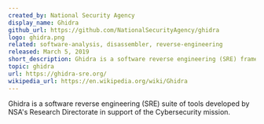 ```yaml
---
created_by: National Security Agency
display_name: Ghidra
github_url: https://github.com/NationalSecurityAgency/ghidra
logo: ghidra.png
related: software-analysis, disassembler, reverse-engineering
released: March 5, 2019
short_description: Ghidra is a software reverse engineering (SRE) framework.
topic: ghidra
url: https://ghidra-sre.org/
wikipedia_url: https://en.wikipedia.org/wiki/Ghidra
---
```

Ghidra is a software reverse engineering (SRE) suite of tools developed by NSA's Research Directorate in support of the Cybersecurity mission.
